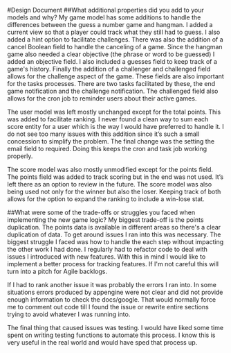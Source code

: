 #Design Document
##What additional properties did you add to your models and why?
My game model has some additions to handle the differences between the guess a number game and hangman. 
I added a current view so that a player could track what they still had to guess. I also added a hint 
option to facilitate challenges. There was also the addition of a cancel Boolean field to handle the 
canceling of a game. Since the hangman game also needed a clear objective (the phrase or word to be 
guessed) I added an objective field. I also included a guesses field to keep track of a game's history. 
Finally the addition of a challenger and challenged field allows for the challenge aspect of the game. 
These fields are also important for the tasks processes. There are two tasks facilitated by these, the 
end game notification and the challenge notification. The challenged field also allows for the cron job 
to reminder users about their active games.

The user model was left mostly unchanged except for the total points. This was added to facilitate ranking.
I never found a clean way to sum each score entity for a user which is the way I would have preferred to 
handle it. I do not see too many issues with this addition since it’s such a small concession to simplify 
the problem. The final change was the setting the email field to required. Doing this keeps the cron and 
task job working properly.

The score model was also mostly unmodified except for the points field. The points field was added to track 
scoring but in the end was not used. It’s left there as an option to review in the future. The score model 
was also being used not only for the winner but also the loser. Keeping track of both allows for the option 
to expand the ranking to include a win-lose stat. 

##What were some of the trade-offs or struggles you faced when implementing the new game logic?
My biggest trade-off is the points duplication. The points data is available in different areas so there's a 
clear duplication of data. To get around issues I ran into this was necessary. The biggest struggle I faced 
was how to handle the each step without impacting the other work I had done. I regularly had to refactor code 
to deal with issues I introduced with new features. With this in mind I would like to implement a better process
for tracking features. If I'm not careful this will turn into a pitch for Agile backlogs. 

If I had to rank another issue it was probably the errors I ran into. In some situations errors produced by 
appengine were not clear and did not provide enough information to check the docs/google. That would normally 
force me to comment out code till I found the issue or rewrite entire sections trying to avoid whatever I was 
running into. 

The final thing that caused issues was testing. I would have liked some time spent on writing testing functions
to automate this process. I know this is very useful in the real world and would have sped that process up.

